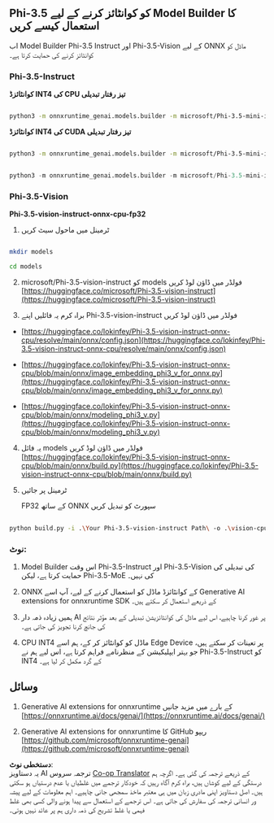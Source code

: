 <!--
CO_OP_TRANSLATOR_METADATA:
{
  "original_hash": "3bb9f5c926673593287eddc3741226cb",
  "translation_date": "2025-07-16T22:15:35+00:00",
  "source_file": "md/01.Introduction/04/UsingORTGenAIQuantifyingPhi.md",
  "language_code": "ur"
}
-->
## **Phi-3.5 کو کوانٹائز کرنے کے لیے Model Builder کا استعمال کیسے کریں**

اب Model Builder Phi-3.5 Instruct اور Phi-3.5-Vision کے لیے ONNX ماڈل کو کوانٹائز کرنے کی حمایت کرتا ہے۔

### **Phi-3.5-Instruct**

**کوانٹائزڈ INT4 کی CPU تیز رفتار تبدیلی**

```bash

python3 -m onnxruntime_genai.models.builder -m microsoft/Phi-3.5-mini-instruct  -o ./onnx-cpu -p int4 -e cpu -c ./Phi-3.5-mini-instruct

```

**کوانٹائزڈ INT4 کی CUDA تیز رفتار تبدیلی**

```bash

python3 -m onnxruntime_genai.models.builder -m microsoft/Phi-3.5-mini-instruct  -o ./onnx-cpu -p int4 -e cuda -c ./Phi-3.5-mini-instruct

```

```python

python3 -m onnxruntime_genai.models.builder -m microsoft/Phi-3.5-mini-instruct  -o ./onnx-cpu -p int4 -e cuda -c ./Phi-3.5-mini-instruct

```

### **Phi-3.5-Vision**

**Phi-3.5-vision-instruct-onnx-cpu-fp32**

1. ٹرمینل میں ماحول سیٹ کریں

```bash

mkdir models

cd models 

```

2. microsoft/Phi-3.5-vision-instruct کو models فولڈر میں ڈاؤن لوڈ کریں  
[https://huggingface.co/microsoft/Phi-3.5-vision-instruct](https://huggingface.co/microsoft/Phi-3.5-vision-instruct)

3. براہ کرم یہ فائلیں اپنے Phi-3.5-vision-instruct فولڈر میں ڈاؤن لوڈ کریں

- [https://huggingface.co/lokinfey/Phi-3.5-vision-instruct-onnx-cpu/resolve/main/onnx/config.json](https://huggingface.co/lokinfey/Phi-3.5-vision-instruct-onnx-cpu/resolve/main/onnx/config.json)

- [https://huggingface.co/lokinfey/Phi-3.5-vision-instruct-onnx-cpu/blob/main/onnx/image_embedding_phi3_v_for_onnx.py](https://huggingface.co/lokinfey/Phi-3.5-vision-instruct-onnx-cpu/blob/main/onnx/image_embedding_phi3_v_for_onnx.py)

- [https://huggingface.co/lokinfey/Phi-3.5-vision-instruct-onnx-cpu/blob/main/onnx/modeling_phi3_v.py](https://huggingface.co/lokinfey/Phi-3.5-vision-instruct-onnx-cpu/blob/main/onnx/modeling_phi3_v.py)

4. یہ فائل models فولڈر میں ڈاؤن لوڈ کریں  
[https://huggingface.co/lokinfey/Phi-3.5-vision-instruct-onnx-cpu/blob/main/onnx/build.py](https://huggingface.co/lokinfey/Phi-3.5-vision-instruct-onnx-cpu/blob/main/onnx/build.py)

5. ٹرمینل پر جائیں

    FP32 کے ساتھ ONNX سپورٹ کو تبدیل کریں

```bash

python build.py -i .\Your Phi-3.5-vision-instruct Path\ -o .\vision-cpu-fp32 -p f32 -e cpu

```

### **نوٹ:**

1. Model Builder اس وقت Phi-3.5-Instruct اور Phi-3.5-Vision کی تبدیلی کی حمایت کرتا ہے، لیکن Phi-3.5-MoE کی نہیں۔

2. ONNX کے کوانٹائزڈ ماڈل کو استعمال کرنے کے لیے، آپ اسے Generative AI extensions for onnxruntime SDK کے ذریعے استعمال کر سکتے ہیں۔

3. ہمیں زیادہ ذمہ دار AI پر غور کرنا چاہیے، اس لیے ماڈل کی کوانٹائزیشن تبدیلی کے بعد مؤثر نتائج کی جانچ کرنا تجویز کی جاتی ہے۔

4. CPU INT4 ماڈل کو کوانٹائز کر کے، ہم اسے Edge Device پر تعینات کر سکتے ہیں، جو بہتر ایپلیکیشن کے منظرنامے فراہم کرتا ہے، اس لیے ہم نے Phi-3.5-Instruct کو INT4 کے گرد مکمل کر لیا ہے۔

## **وسائل**

1. Generative AI extensions for onnxruntime کے بارے میں مزید جانیں  
[https://onnxruntime.ai/docs/genai/](https://onnxruntime.ai/docs/genai/)

2. Generative AI extensions for onnxruntime کا GitHub ریپو  
[https://github.com/microsoft/onnxruntime-genai](https://github.com/microsoft/onnxruntime-genai)

**دستخطی نوٹ**:  
یہ دستاویز AI ترجمہ سروس [Co-op Translator](https://github.com/Azure/co-op-translator) کے ذریعے ترجمہ کی گئی ہے۔ اگرچہ ہم درستگی کے لیے کوشاں ہیں، براہ کرم آگاہ رہیں کہ خودکار ترجمے میں غلطیاں یا عدم درستیاں ہو سکتی ہیں۔ اصل دستاویز اپنی مادری زبان میں ہی معتبر ماخذ سمجھی جانی چاہیے۔ اہم معلومات کے لیے پیشہ ور انسانی ترجمہ کی سفارش کی جاتی ہے۔ اس ترجمے کے استعمال سے پیدا ہونے والی کسی بھی غلط فہمی یا غلط تشریح کی ذمہ داری ہم پر عائد نہیں ہوتی۔